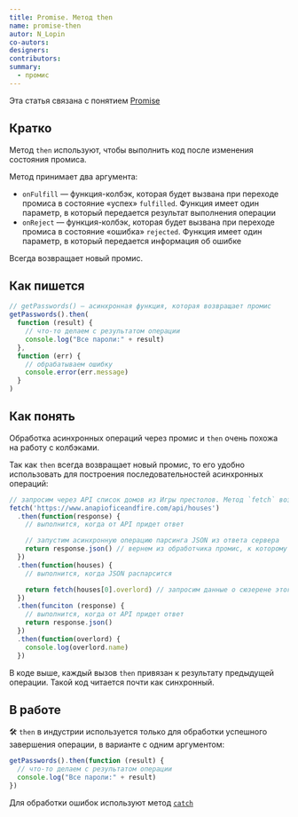 ```yaml
---
title: Promise. Метод then
name: promise-then
autor: N_Lopin
co-autors:
designers:
contributors:
summary:
  - промис
---
```


Эта статья связана с понятием [Promise](/posts/js/long/promise)

## Кратко

Метод `then` используют, чтобы выполнить код после изменения состояния промиса.

Метод принимает два аргумента:

- `onFulfill` — функция-колбэк, которая будет вызвана при переходе промиса в состояние «успех» `fulfilled`. Функция имеет один параметр, в который передается результат выполнения операции
- `onReject` — функция-колбэк, которая будет вызвана при переходе промиса в состояние «ошибка» `rejected`. Функция имеет один параметр, в который передается информация об ошибке

Всегда возвращает новый промис.

## Как пишется

```jsx
// getPasswords() — асинхронная функция, которая возвращает промис
getPasswords().then(
  function (result) {
    // что-то делаем с результатом операции
    console.log("Все пароли:" + result)
  },
  function (err) {
    // обрабатываем ошибку
    console.error(err.message)
  }
)
```

## Как понять

Обработка асинхронных операций через промис и `then` очень похожа на работу с колбэками.

Так как `then` всегда возвращает новый промис, то его удобно использовать для построения последовательностей асинхронных операций:

```jsx
// запросим через API список домов из Игры престолов. Метод `fetch` возвращает промис
fetch('https://www.anapioficeandfire.com/api/houses')
  .then(function(response) {
    // выполнится, когда от API придет ответ

    // запустим асинхронную операцию парсинга JSON из ответа сервера
    return response.json() // вернем из обработчика промис, к которому добавим then
  })
  .then(function(houses) {
    // выполнится, когда JSON распарсится

    return fetch(houses[0].overlord) // запросим данные о сюзерене этого дома
  })
  .then(funciton (response) {
    // выполнится, когда от API придет ответ
    return response.json()
  })
  .then(function(overlord) {
    console.log(overlord.name)
  })
```

В коде выше, каждый вызов `then` привязан к результату предыдущей операции. Такой код читается почти как синхронный.

## В работе

🛠 `then` в индустрии используется только для обработки успешного завершения операции, в варианте с одним аргументом:

```jsx
getPasswords().then(function (result) {
  // что-то делаем с результатом операции
  console.log("Все пароли:" + result)
})
```

Для обработки ошибок используют метод [`catch`](/posts/js/doka/promise-catch)
